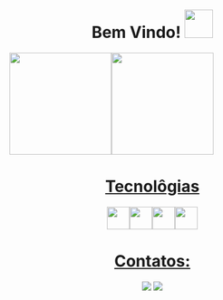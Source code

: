 <h1 align="center">Bem Vindo! <img src="https://media3.giphy.com/media/v1.Y2lkPTc5MGI3NjExeTB2OTJ0N3c2b256OW9mdzNlMHhxdjM1ZzRnamNxMmU3cndzNGRicyZlcD12MV9pbnRlcm5hbF9naWZfYnlfaWQmY3Q9cw/tBW2o1LQD8bo7ApExG/giphy.gif" width="50"></h1>

  <a href="https://github.com/viniciusdarosa">
  <img height="180em" src="https://github-readme-stats.vercel.app/api?username=viniciusdarosa&show_icons=true&theme=github_dark&include_all_commits=true&count_private=true"/><img height="180em" src="https://github-readme-stats.vercel.app/api/top-langs/?username=viniciusdarosa&layout=compact&langs_count=7&theme=github_dark"/>
    
<h1 align="center">Tecnolôgias</h1>

<p align="center"> 
  <img src="https://cdn.jsdelivr.net/gh/devicons/devicon/icons/html5/html5-original.svg" width="40" height="40" align="center"/><img src="https://cdn.jsdelivr.net/gh/devicons/devicon/icons/css3/css3-original.svg" width="40" height="40" align="center"/><img src="https://cdn.jsdelivr.net/gh/devicons/devicon/icons/javascript/javascript-original.svg" width="40" height="40" align="center"/><img src="https://cdn.jsdelivr.net/gh/devicons/devicon/icons/python/python-original.svg" width="40" height="40" align="center"/>
</p>

<h1 align="center">Contatos:</h1>  

<p align="center"> 
  <a href="https://www.instagram.com/vinicius_japa81" target="_blank"><img loading="lazy" src="https://img.shields.io/badge/-Instagram-%23E4405F?style=for-the-badge&logo=instagram&logoColor=white" target="_blank"></a>
  <a href = "mailto: vinidarosa.for@gmail.com"><img loading="lazy" src="https://img.shields.io/badge/Gmail-D14836?style=for-the-badge&logo=gmail&logoColor=white" target="_blank"></a>
</p>

